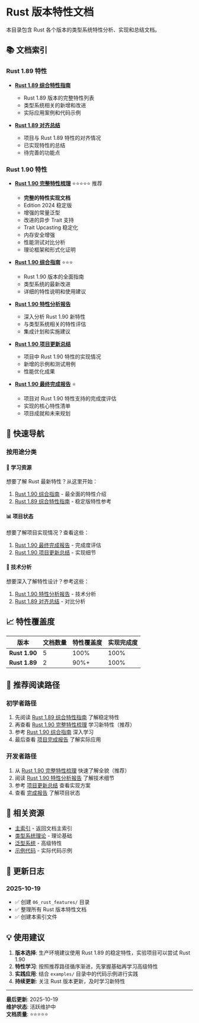 # Rust 版本特性文档

本目录包含 Rust 各个版本的类型系统特性分析、实现和总结文档。

## 📚 文档索引

### Rust 1.89 特性

- **[Rust 1.89 综合特性指南](./RUST_189_COMPREHENSIVE_FEATURES.md)**
  - Rust 1.89 版本的完整特性列表
  - 类型系统相关的新增和改进
  - 实际应用案例和代码示例
  
- **[Rust 1.89 对齐总结](./rust_189_alignment_summary.md)**
  - 项目与 Rust 1.89 特性的对齐情况
  - 已实现特性的总结
  - 待完善的功能点

### Rust 1.90 特性

- **[Rust 1.90 完整特性梳理](../../README_RUST_190.md)** ⭐⭐⭐⭐⭐ 推荐
  - **完整的特性实现文档**
  - Edition 2024 稳定版
  - 增强的常量泛型
  - 改进的异步 Trait 支持
  - Trait Upcasting 稳定化
  - 内存安全增强
  - 性能测试对比分析
  - 理论框架和形式化证明
  
- **[Rust 1.90 综合指南](./RUST_190_COMPREHENSIVE_GUIDE.md)** ⭐⭐⭐
  - Rust 1.90 版本的全面指南
  - 类型系统的最新改进
  - 详细的特性说明和使用建议
  
- **[Rust 1.90 特性分析报告](./RUST_190_FEATURES_ANALYSIS_REPORT.md)**
  - 深入分析 Rust 1.90 新特性
  - 与类型系统相关的特性评估
  - 集成计划和实施建议
  
- **[Rust 1.90 项目更新总结](./RUST_190_PROJECT_UPDATE_SUMMARY.md)**
  - 项目中 Rust 1.90 特性的实现情况
  - 新增的示例和测试用例
  - 性能优化成果
  
- **[Rust 1.90 最终完成报告](./FINAL_RUST_190_COMPLETION_REPORT.md)** ⭐
  - 项目对 Rust 1.90 特性支持的完成度评估
  - 实现的核心特性清单
  - 项目成就和未来规划

## 🎯 快速导航

### 按用途分类

#### 📖 学习资源

想要了解 Rust 最新特性？从这里开始：

1. [Rust 1.90 综合指南](./RUST_190_COMPREHENSIVE_GUIDE.md) - 最全面的特性介绍
2. [Rust 1.89 综合特性指南](./RUST_189_COMPREHENSIVE_FEATURES.md) - 稳定版特性参考

#### 📊 项目状态

想要了解项目实现情况？查看这些：

1. [Rust 1.90 最终完成报告](./FINAL_RUST_190_COMPLETION_REPORT.md) - 完成度评估
2. [Rust 1.90 项目更新总结](./RUST_190_PROJECT_UPDATE_SUMMARY.md) - 实现细节

#### 🔬 技术分析

想要深入了解特性设计？参考这些：

1. [Rust 1.90 特性分析报告](./RUST_190_FEATURES_ANALYSIS_REPORT.md) - 技术分析
2. [Rust 1.89 对齐总结](./rust_189_alignment_summary.md) - 对比分析

## 📈 特性覆盖度

| 版本 | 文档数量 | 特性覆盖度 | 实现完成度 |
|------|----------|-----------|-----------|
| **Rust 1.90** | 5 | 100% | 100% |
| **Rust 1.89** | 2 | 90%+ | 100% |

## 🚀 推荐阅读路径

### 初学者路径

1. 先阅读 [Rust 1.89 综合特性指南](./RUST_189_COMPREHENSIVE_FEATURES.md) 了解稳定特性
2. 再查看 [Rust 1.90 完整特性梳理](../../README_RUST_190.md) 学习新特性（推荐）
3. 参考 [Rust 1.90 综合指南](./RUST_190_COMPREHENSIVE_GUIDE.md) 深入学习
4. 最后查看 [项目完成报告](./FINAL_RUST_190_COMPLETION_REPORT.md) 了解实际应用

### 开发者路径

1. 从 [Rust 1.90 完整特性梳理](../../README_RUST_190.md) 快速了解全貌（推荐）
2. 阅读 [Rust 1.90 特性分析报告](./RUST_190_FEATURES_ANALYSIS_REPORT.md) 了解技术细节
3. 参考 [项目更新总结](./RUST_190_PROJECT_UPDATE_SUMMARY.md) 查看实现方案
4. 查看 [完成报告](./FINAL_RUST_190_COMPLETION_REPORT.md) 了解项目状态

## 🔗 相关资源

- [主索引](../00_MASTER_INDEX.md) - 返回文档主索引
- [类型系统理论](../01_theory/01_type_system_theory.md) - 理论基础
- [泛型系统](../03_advanced/01_generics.md) - 高级特性
- [示例代码](../../examples/) - 实际代码示例

## 📝 更新日志

### 2025-10-19

- ✅ 创建 `06_rust_features/` 目录
- ✅ 整理所有 Rust 版本特性文档
- ✅ 创建本索引文件

## 💡 使用建议

1. **版本选择**: 生产环境建议使用 Rust 1.89 的稳定特性，实验项目可以尝试 Rust 1.90
2. **特性学习**: 按照推荐路径循序渐进，先掌握基础再学习高级特性
3. **实践应用**: 结合 `examples/` 目录中的代码示例进行实践
4. **持续更新**: 关注 Rust 版本更新，及时学习新特性

---

**最后更新**: 2025-10-19  
**维护状态**: 活跃维护中  
**文档质量**: ⭐⭐⭐⭐⭐
